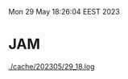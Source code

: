 Mon 29 May 18:26:04 EEST 2023
# JAM
<a href='./cache/202305/29_18.log'>./cache/202305/29_18.log</a>
